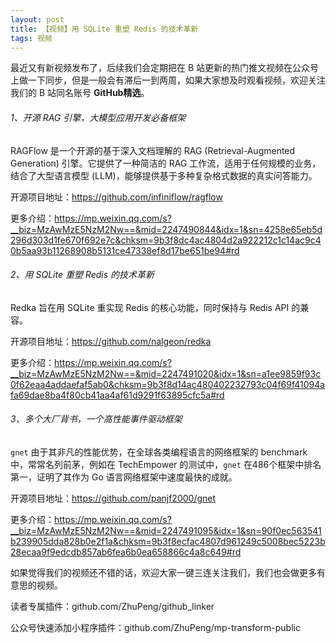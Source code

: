 ```yaml
---
layout: post
title: 【视频】用 SQLite 重塑 Redis 的技术革新
tags: 视频
---
```


最近又有新视频发布了，后续我们会定期把在 B 站更新的热门推文视频在公众号上做一下同步，但是一般会有滞后一到两周，如果大家想及时观看视频，欢迎关注我们的 B 站同名账号 **GitHub精选**。

######  1、开源 RAG 引擎，大模型应用开发必备框架

RAGFlow 是一个开源的基于深入文档理解的 RAG (Retrieval-Augmented Generation) 引擎。它提供了一种简洁的 RAG 工作流，适用于任何规模的业务，结合了大型语言模型 (LLM)，能够提供基于多种复杂格式数据的真实问答能力。

开源项目地址：https://github.com/infiniflow/ragflow

更多介绍：https://mp.weixin.qq.com/s?__biz=MzAwMzE5NzM2Nw==&mid=2247490844&idx=1&sn=4258e65eb5d296d303d1fe670f692e7c&chksm=9b3f8dc4ac4804d2a922212c1c14ac9c40b5aa93b11268908b5131ce47338ef8d17be651be94#rd

###### 2、用 SQLite 重塑 Redis 的技术革新

Redka 旨在用 SQLite 重实现 Redis 的核心功能，同时保持与 Redis API 的兼容。

开源项目地址：https://github.com/nalgeon/redka

更多介绍：https://mp.weixin.qq.com/s?__biz=MzAwMzE5NzM2Nw==&mid=2247491020&idx=1&sn=a1ee9859f93c0f62eaa4addaefaf5ab0&chksm=9b3f8d14ac480402232793c04f69f41094afa69dae8ba4f80cb41aa4af61d9291f63895cfc5a#rd

###### 3、多个大厂背书，一个高性能事件驱动框架

`gnet` 由于其非凡的性能优势，在全球各类编程语言的网络框架的 benchmark 中，常常名列前茅，例如在 TechEmpower 的测试中，`gnet` 在486个框架中排名第一，证明了其作为 Go 语言网络框架中速度最快的成就。

开源项目地址：https://github.com/panjf2000/gnet

更多介绍：https://mp.weixin.qq.com/s?__biz=MzAwMzE5NzM2Nw==&mid=2247491095&idx=1&sn=90f0ec563541b239905dda828b0e2f1a&chksm=9b3f8ecfac4807d961249c5008bec5223b28ecaa9f9edcdb857ab6fea6b0ea658866c4a8c649#rd

如果觉得我们的视频还不错的话，欢迎大家一键三连关注我们，我们也会做更多有意思的视频。

读者专属插件：github.com/ZhuPeng/github_linker

公众号快速添加小程序插件：github.com/ZhuPeng/mp-transform-public